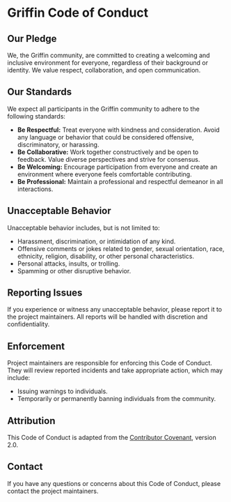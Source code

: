 # Griffin Code of Conduct

## Our Pledge

We, the Griffin community, are committed to creating a welcoming and inclusive environment for everyone, regardless of their background or identity. We value respect, collaboration, and open communication.

## Our Standards

We expect all participants in the Griffin community to adhere to the following standards:

* **Be Respectful:** Treat everyone with kindness and consideration. Avoid any language or behavior that could be considered offensive, discriminatory, or harassing.
* **Be Collaborative:**  Work together constructively and be open to feedback. Value diverse perspectives and strive for consensus.
* **Be Welcoming:** Encourage participation from everyone and create an environment where everyone feels comfortable contributing.
* **Be Professional:** Maintain a professional and respectful demeanor in all interactions.

## Unacceptable Behavior

Unacceptable behavior includes, but is not limited to:

*   Harassment, discrimination, or intimidation of
 any kind.
*   Offensive comments or jokes related to gender, sexual orientation, race, ethnicity, religion, disability, or other personal characteristics.
*   Personal attacks, insults, or trolling.
*   Spamming or other disruptive behavior.

## Reporting Issues

If you experience or witness any unacceptable behavior, please report it to the project maintainers. All reports will be handled with discretion and confidentiality.

## Enforcement

Project maintainers are responsible for enforcing this Code of Conduct. They will review reported incidents and take appropriate action, which may include:

*   Issuing warnings to individuals.
*   Temporarily or permanently banning individuals from the community.

## Attribution

This Code of Conduct is adapted from the [Contributor Covenant](https://www.contributor-covenant.org/), version 2.0.


## Contact

If you have any questions or concerns about this Code of Conduct, please contact the project maintainers.

